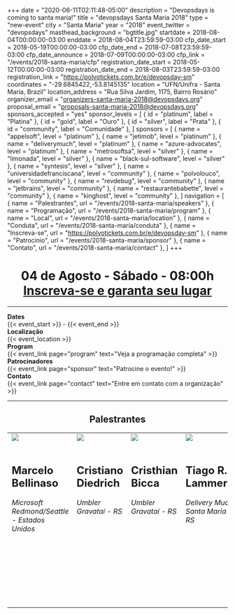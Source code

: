 +++
date = "2020-06-11T02:11:48-05:00"
description = "Devopsdays is coming to santa maria!"
title = "devopsdays Santa Maria 2018"
type = "new-event"
city = "Santa Maria"
year = "2018"
event_twitter = "devopsdays"
masthead_background = "bgtitle.jpg"
startdate = 2018-08-04T00:00:00-03:00
enddate = 2018-08-04T23:59:59-03:00
cfp_date_start = 2018-05-19T00:00:00-03:00
cfp_date_end = 2018-07-08T23:59:59-03:00
cfp_date_announce = 2018-07-09T00:00:00-03:00
cfp_link = "/events/2018-santa-maria/cfp"
registration_date_start = 2018-05-12T00:00:00-03:00
registration_date_end = 2018-08-03T23:59:59-03:00
registration_link = "https://polvotickets.com.br/e/devopsday-sm"
coordinates = "-29.6845422,-53.8145135"
location = "UFN/Unifra - Santa Maria, Brazil"
location_address = "Rua Silva Jardim, 1175, Bairro Rosário"
organizer_email = "organizers-santa-maria-2018@devopsdays.org"
proposal_email = "proposals-santa-maria-2018@devopsdays.org"
sponsors_accepted = "yes"
sponsor_levels = [
    { id = "platinum", label = "Platina" },
    { id = "gold", label = "Ouro" },
    { id = "silver", label = "Prata" },
    { id = "community", label = "Comunidade" },
]
sponsors = [
    { name = "appelsoft", level = "platinum" },
    { name = "jetimob", level = "platinum" },
    { name = "deliverymuch", level = "platinum" },
    { name = "azure-advocates", level = "platinum" },
    { name = "metrosoftsa", level = "silver" },
    { name = "limonada", level = "silver" },
    { name = "black-sul-software", level = "silver" },
    { name = "syntesis", level = "silver" },
    { name = "universidadefranciscana", level = "community" },
    { name = "polvolouco", level = "community" },
    { name = "revdebug", level = "community" },
    { name = "jetbrains", level = "community" },
    { name = "restaurantebabette", level = "community" },
    { name = "kinghost", level = "community" },
]
navigation = [
    { name = "Palestrantes", url = "/events/2018-santa-maria/speakers" },
    { name = "Programação", url = "/events/2018-santa-maria/program" },
    { name = "Local", url = "/events/2018-santa-maria/location" },
    { name = "Conduta", url = "/events/2018-santa-maria/conduta" },
    { name = "Inscreva-se", url = "https://polvotickets.com.br/e/devopsday-sm" },
    { name = "Patrocinio", url = "/events/2018-santa-maria/sponsor" },
    { name = "Contato", url = "/events/2018-santa-maria/contact" },
]
+++
<h1 style="text-align: center;">
  04 de Agosto - Sábado - 08:00h
  <br>
  <a href="https://polvotickets.com.br/e/devopsday-sm">Inscreva-se e garanta seu lugar</a>
</h1>

<hr>

<div class = "row">
  <div class = "col-md-2">
    <strong>Dates</strong>
  </div>
  <div class = "col-md-8">
    {{< event_start >}} - {{< event_end >}}
  </div>
</div>

<div class = "row">
  <div class = "col-md-2">
    <strong>Localização</strong>
  </div>
  <div class = "col-md-8">
    {{< event_location >}}
  </div>
</div>

<div class = "row">
  <div class = "col-md-2">
    <strong>Program</strong>
  </div>
  <div class = "col-md-8">
    {{< event_link page="program" text="Veja a programação completa" >}}
  </div>
</div>

<div class = "row">
  <div class = "col-md-2">
    <strong>Patrocinadores</strong>
  </div>
  <div class = "col-md-8">
    {{< event_link page="sponsor" text="Patrocine o evento!" >}}
  </div>
</div>

<div class = "row">
  <div class = "col-md-2">
    <strong>Contato</strong>
  </div>
  <div class = "col-md-8">
    {{< event_link page="contact" text="Entre em contato com a organização" >}}
  </div>
</div>

<hr>

<h2 style="text-align: center;">Palestrantes</h2>

<table style="width: 100%;">
  <tr style="height: 400px; vertical-align: top;">
    <td style="width:16%;padding-left: 10px;">
      <a href="/events/2018/santa-maria/program/marcelo-bellinaso/">
        <img style="max-width: 100%; padding: 0px 0px 0px 0px" src="/events/2018/santa-maria/speakers/marcelo-bellinaso.jpg"></img>
      </a>
      <br/><br/>
      <h2><b>Marcelo Bellinaso</b></h2>
      <div style="max-width: 100%;">
        <i>Microsoft</i>
        <br>
        <i>Redmond/Seattle - Estados Unidos</i>
      </div>
    </td>
    <td style="width:16%;padding-left: 10px;">
      <a href="/events/2018/santa-maria/program/cristiano-diedrich/">
        <img style="max-width: 100%; padding: 0px 0px 0px 0px" src="/events/2018/santa-maria/speakers/cristiano-diedrich.jpg"></img>
      </a>
      <br/></br>
      <h2><b>Cristiano Diedrich</b></h2>
      <div style="max-width: 100%;">
        <i>Umbler</i>
        <br>
        <i>Gravataí - RS</i>
      </div>
    </td>
    <td style="width:16%;padding-left: 10px;">
      <a href="/events/2018/santa-maria/program/cristhian-bicca/">
        <img style="max-width: 100%; padding: 0px 0px 0px 0px" src="/events/2018/santa-maria/speakers/cristhian-bicca.jpg"></img>
      </a>
      <br/><br/>
      <h2><b>Cristhian Bicca</b></h2>
      <div style="max-width: 100%;">
        <i>Umbler</i>
        <br>
        <i>Gravataí - RS</i>
      </div>
    </td>
    <td style="width:16%;padding-left: 10px;">
      <a href="/events/2018/santa-maria/program/tiago-lammers/">
        <img style="max-width: 100%; padding: 0px 0px 0px 0px" src="/events/2018/santa-maria/speakers/tiago-lammers.jpg"></img>
      </a>
      <br/><br/>
      <h2><b>Tiago R. Lammers</b></h2>
      <div style="max-width: 100%;">
        <i>Delivery Much</i>
        <br>
        <i>Santa Maria - RS</i>
      </div>
    </td>
    <td style="width:16%;padding-left: 10px;">
      <a href="/events/2018/santa-maria/program/tonin-bolzan/">
        <img style="max-width: 100%; padding: 0px 0px 0px 0px" src="/events/2018/santa-maria/speakers/tonin-bolzan.jpg"></img>
      </a>
      <br/><br/>
      <h2><b>Tonin R. Bolzan</b></h2>
      <div style="max-width: 100%;">
        <i>Metrosoft S/A - Simus</i>
        <br>
        <i>Santa Maria - RS</i>
      </div>
    </td>
    <td style="width:16%;padding-left: 10px;">
      <a href="/events/2018/santa-maria/program/marco-antonio/">
        <img style="max-width: 100%; padding: 0px 0px 0px 0px" src="/events/2018/santa-maria/speakers/marco-antonio.jpg"></img>
      </a>
      <br/><br/>
      <h2><b>Marco Antonio Martins Junior</b></h2>
      <div style="max-width: 100%;">
        <i>Prefeitura Municipal de Esteio</i>
        <br>
        <i>Esteio - RS</i>
      </div>
    </td>
  </tr>
</table>

<!-- Uncomment if you added your city twitter name -->
<!--
{{< event_twitter >}}
-->
